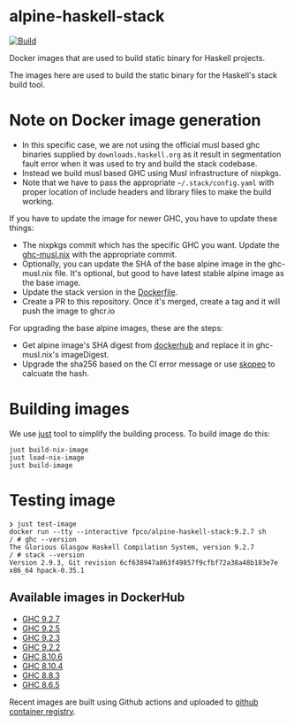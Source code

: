 # alpine-haskell-stack

[![Build](https://github.com/fpco/alpine-haskell-stack/actions/workflows/test.yaml/badge.svg)](https://github.com/fpco/alpine-haskell-stack/actions/workflows/test.yaml)

Docker images that are used to build static binary for Haskell projects.

The images here are used to build the static binary for the Haskell's stack build tool.

# Note on Docker image generation

- In this specific case, we are not using the official musl based ghc
  binaries supplied by `downloads.haskell.org` as it result in
  segmentation fault error when it was used to try and build the stack
  codebase.
- Instead we build musl based GHC using Musl infrastructure of
  nixpkgs.
- Note that we have to pass the appropriate `~/.stack/config.yaml`
  with proper location of include headers and library files to make
  the build working.

If you have to update the image for newer GHC, you have to update
these things:

- The nixpkgs commit which has the specific GHC you want. Update the
  [ghc-musl.nix](./ghc-musl.nix) with the appropriate commit.
- Optionally, you can update the SHA of the base alpine image in the
  ghc-musl.nix file. It's optional, but good to have latest stable
  alpine image as the base image.
- Update the stack version in the [Dockerfile](./Dockerfile).
- Create a PR to this repository. Once it's merged, create a tag and
  it will push the image to ghcr.io

For upgrading the base alpine images, these are the steps:

- Get alpine image's SHA digest from [dockerhub](https://hub.docker.com/_/alpine/) and replace it in
  ghc-musl.nix's imageDigest.
- Upgrade the sha256 based on the CI error message or use [skopeo](https://nixos.wiki/wiki/Docker#How_to_calculate_the_sha256_of_a_pulled_image)
  to calcuate the hash.

# Building images

We use [just](https://github.com/casey/just) tool to simplify the building process. To build image
do this:

``` shellsession
just build-nix-image
just load-nix-image
just build-image
```

# Testing image

``` shellsession
❯ just test-image
docker run --tty --interactive fpco/alpine-haskell-stack:9.2.7 sh
/ # ghc --version
The Glorious Glasgow Haskell Compilation System, version 9.2.7
/ # stack --version
Version 2.9.3, Git revision 6cf638947a863f49857f9cfbf72a38a48b183e7e x86_64 hpack-0.35.1
```
## Available images in DockerHub

* [GHC 9.2.7](https://registry.hub.docker.com/layers/fpco/alpine-haskell-stack/9.2.7/images/sha256-b3cf2355764e5002f0862eeb0772f448292bde174a818e55b9138181c5e8b3ad?context=explore)
* [GHC 9.2.5](https://hub.docker.com/layers/fpco/alpine-haskell-stack/9.2.5/images/sha256-dc81f5e944403f2d1d5c2e5f974b15a2f244687713beb7e4c73e9dc120a558b5?context=explore)
* [GHC 9.2.3](https://hub.docker.com/layers/alpine-haskell-stack/fpco/alpine-haskell-stack/9.2.3/images/sha256-a5e554fa11c2d565b30acda5881eeac22e5aee0fb70041614111ab70a01fd658?context=explore)
* [GHC 9.2.2](https://hub.docker.com/layers/alpine-haskell-stack/fpco/alpine-haskell-stack/9.2.2/images/sha256-edcc6e5d783d3a13cbb863cbb4bf2511b4369bb3efb24825738d1dafdd1760c6?context=explore)
* [GHC 8.10.6](https://hub.docker.com/layers/fpco/alpine-haskell-stack/8.10.6/images/sha256-51544a80444626eb8c35fc5a6d33c2ad3834a39f30bb13e6337b74d5a0d85cd0?context=explore)
* [GHC 8.10.4](https://hub.docker.com/layers/fpco/alpine-haskell-stack/8.10.4/images/sha256-ff56997dc0cd1f859a342b6c4b0f069600e21574c9371657817ce8738c8461af?context=repo)
* [GHC 8.8.3](https://hub.docker.com/layers/fpco/alpine-haskell-stack/gmp-ghc-8.8.3/images/sha256-bf1050a24b0a9d309ec98418e578ddce474dd60542da8f9367f36e4ed6498e8e?context=repo)
* [GHC 8.6.5](https://hub.docker.com/layers/fpco/alpine-haskell-stack/8.6.5/images/sha256-49e7e15f3b1d3f882ba5bb701463b1d508fbf40e5aafce6ea31acd210da570ba?context=explore)

Recent images are built using Github actions and uploaded to [github
container registry](https://github.com/orgs/fpco/packages?repo_name=alpine-haskell-stack).
